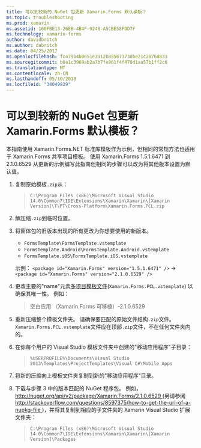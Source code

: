 ```yaml
---
title: 可以到较新的 NuGet 包更新 Xamarin.Forms 默认模板？
ms.topic: troubleshooting
ms.prod: xamarin
ms.assetid: 160FBE13-26EB-4B4F-9248-A5CBE58FDD7F
ms.technology: xamarin-forms
author: davidbritch
ms.author: dabritch
ms.date: 04/25/2017
ms.openlocfilehash: fc479b4b0651e3312b855673730be21c2076d833
ms.sourcegitcommit: b0a1c3969ab2a7b7fe961f4f470d1aa57b1ff2c6
ms.translationtype: MT
ms.contentlocale: zh-CN
ms.lasthandoff: 05/10/2018
ms.locfileid: "34049829"
---
```

# <a name="can-i-update-the-xamarinforms-default-template-to-a-newer-nuget-package"></a>可以到较新的 NuGet 包更新 Xamarin.Forms 默认模板？

本指南使用 Xamarin.Forms.NET 标准库模板作为示例，但相同的常规方法也适用于 Xamarin.Forms 共享项目模板。 使用 Xamarin.Forms 1.5.1.6471 到 2.1.0.6529 从更新的示例编写此指南但相同的步骤可以改为将其他版本设置为默认值。

1.  复制原始模板`.zip`从：

    > `C:\Program Files (x86)\Microsoft Visual Studio 14.0\Common7\IDE\Extensions\Xamarin\Xamarin\[Xamarin Version]\T\PT\Cross-Platform\Xamarin.Forms.PCL.zip`

2.  解压缩`.zip`到临时位置。

3.  将窗体包的旧版本出现的所有更改为你想要使用的新版本。
    *   `FormsTemplate\FormsTemplate.vstemplate`
    *   `FormsTemplate.Android\FormsTemplate.Android.vstemplate`
    *   `FormsTemplate.iOS\FormsTemplate.iOS.vstemplate`

    示例： `<package id="Xamarin.Forms" version="1.5.1.6471" />` -> `<package id="Xamarin.Forms" version="2.1.0.6529" />`

4.  更改主要的"name"元素[多项目模板文件](http://msdn.microsoft.com/library/ms185308.aspx)(`Xamarin.Forms.PCL.vstemplate`) 以确保其唯一性。 例如：
    > <Name>空白应用 （Xamarin.Forms 可移植）-2.1.0.6529</Name>

5.  重新压缩整个模板文件夹。 请确保要匹配的原始文件结构`.zip`文件。 `Xamarin.Forms.PCL.vstemplate`文件应在顶部`.zip`文件，不在任何文件夹内的。

6.  在你每个用户的 Visual Studio 模板文件夹中创建的"移动应用程序"子目录：
    > `%USERPROFILE%\Documents\Visual Studio 2013\Templates\ProjectTemplates\Visual C#\Mobile Apps`

7.  将新的压缩向上模板文件夹复制到新的"移动应用程序"目录。

8.  下载与步骤 3 中的版本匹配的 NuGet 程序包。 例如， [ http://nuget.org/api/v2/package/Xamarin.Forms/2.1.0.6529 ](http://nuget.org/api/v2/package/Xamarin.Forms/2.1.0.6529) (另请参阅[ http://stackoverflow.com/questions/8597375/how-to-get-the-url-of-a-nupkg-file ](http://stackoverflow.com/questions/8597375/how-to-get-the-url-of-a-nupkg-file))，并将其复制到相应的子文件夹的 Xamarin Visual Studio 扩展文件夹：
    > `C:\Program Files (x86)\Microsoft Visual Studio 14.0\Common7\IDE\Extensions\Xamarin\Xamarin\[Xamarin Version]\Packages`
